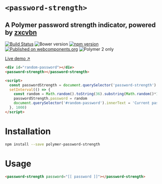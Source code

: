 # `<password-strength>`
## A Polymer password strength indicator, powered by [zxcvbn](https://github.com/dropbox/zxcvbn)

[![Build Status](https://travis-ci.org/limonte/polymer-password-strength.svg?branch=master)](https://travis-ci.org/limonte/polymer-password-strength)
![Bower version](https://badge.fury.io/bo/polymer-password-strength.svg)
[![npm version](https://badge.fury.io/js/polymer-password-strength.svg)](https://www.npmjs.com/package/polymer-password-strength)
[![Published on webcomponents.org](https://img.shields.io/badge/webcomponents.org-published-blue.svg)](https://www.webcomponents.org/element/limonte/polymer-password-strength)
![Polymer 2 only](https://img.shields.io/badge/Polymer%202-only-blue.svg)

[Live demo ↗](https://limonte.github.io/polymer-password-strength/components/password-strength/#/elements/password-strength/demos/demo/index.html)

<!--
```
<custom-element-demo>
  <template>
    <link rel="import" href="password-strength.html">
    <next-code-block></next-code-block>
  </template>
</custom-element-demo>
```
-->
```html
<div id="random-password"></div>
<password-strength></password-strength>

<script>
  const passwordStrength = document.querySelector('password-strength')
  setInterval(() => {
    const random = Math.random().toString(36).substring(Math.random()*10)
    passwordStrength.password = random
    document.querySelector('#random-password').innerText = 'Current password: ' + random
  }, 1000)
</script>
```


# Installation

```bash
npm install --save polymer-password-strength
```

# Usage

```html
<password-strength password="[[ password ]]"></password-strength>
```
